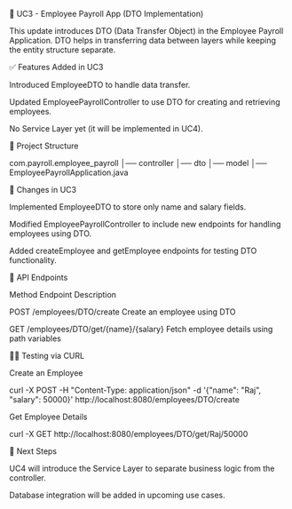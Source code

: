 📌 UC3 - Employee Payroll App (DTO Implementation)

This update introduces DTO (Data Transfer Object) in the Employee Payroll Application. DTO helps in transferring data between layers while keeping the entity structure separate.

✅ Features Added in UC3

Introduced EmployeeDTO to handle data transfer.

Updated EmployeePayrollController to use DTO for creating and retrieving employees.

No Service Layer yet (it will be implemented in UC4).

📂 Project Structure

com.payroll.employee_payroll
│── controller
│── dto
│── model
│── EmployeePayrollApplication.java

🔧 Changes in UC3

Implemented EmployeeDTO to store only name and salary fields.

Modified EmployeePayrollController to include new endpoints for handling employees using DTO.

Added createEmployee and getEmployee endpoints for testing DTO functionality.

🚀 API Endpoints

Method	Endpoint	Description

POST	/employees/DTO/create	Create an employee using DTO

GET	/employees/DTO/get/{name}/{salary}	Fetch employee details using path variables

🏃‍♂️ Testing via CURL

Create an Employee

curl -X POST -H "Content-Type: application/json" -d '{"name": "Raj", "salary": 50000}' http://localhost:8080/employees/DTO/create

Get Employee Details

curl -X GET http://localhost:8080/employees/DTO/get/Raj/50000

📌 Next Steps

UC4 will introduce the Service Layer to separate business logic from the controller.

Database integration will be added in upcoming use cases.